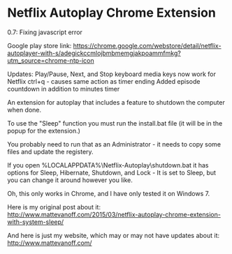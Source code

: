 # Netflix Autoplay Chrome Extension

0.7:
Fixing javascript error

Google play store link: <a href="https://chrome.google.com/webstore/detail/netflix-autoplayer-with-s/adegickccmlojbmbmemgjakpoammfmkg?utm_source=chrome-ntp-icon">https://chrome.google.com/webstore/detail/netflix-autoplayer-with-s/adegickccmlojbmbmemgjakpoammfmkg?utm_source=chrome-ntp-icon</a>

Updates: 
Play/Pause, Next, and Stop keyboard media keys now work for Netflix
ctrl+q - causes same action as timer ending
Added episode countdown in addition to minutes timer

An extension for autoplay that includes a feature to shutdown the computer when done.

To use the "Sleep" function you must run the install.bat file (it will be in the popup for the extension.)

You probably need to run that as an Administrator - it needs to copy some files and update the registery.

If you open %LOCALAPPDATA%\Netflix-Autoplay\shutdown.bat it has options for Sleep, Hibernate, Shutdown, and Lock - It is set to Sleep, but you can change it around however you like.

Oh, this only works in Chrome, and I have only tested it on Windows 7.

Here is my original post about it: <a href="http://www.mattevanoff.com/2015/03/netflix-autoplay-chrome-extension-with-system-sleep/">http://www.mattevanoff.com/2015/03/netflix-autoplay-chrome-extension-with-system-sleep/</a>

And here is just my website, which may or may not have updates about it: <a href="http://www.mattevanoff.com/">http://www.mattevanoff.com/</a>

